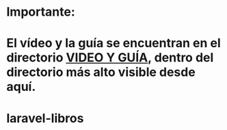# Importante:

**El vídeo y la guía se encuentran en el directorio [VIDEO Y GUÍA](), dentro del directorio más alto visible desde aquí.**
=======
# laravel-libros
